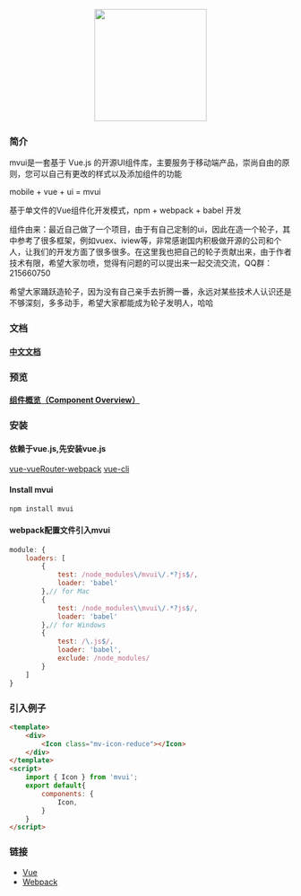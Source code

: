 

<p align="center">
    <a href="https://greatboy.github.io/mvui-page/">
        <img width="200" src="https://github.com/GreatBoy/mvui/blob/master/assets/image/Mvui-02.png">
    </a>
</p>



### 简介

mvui是一套基于 Vue.js 的开源UI组件库，主要服务于移动端产品，崇尚自由的原则，您可以自己有更改的样式以及添加组件的功能

mobile + vue + ui = mvui

基于单文件的Vue组件化开发模式，npm + webpack + babel 开发

组件由来：最近自己做了一个项目，由于有自己定制的ui，因此在造一个轮子，其中参考了很多框架，例如vuex、iview等，非常感谢国内积极做开源的公司和个人，让我们的开发方面了很多很多。在这里我也把自己的轮子贡献出来，由于作者技术有限，希望大家勿喷，觉得有问题的可以提出来一起交流交流，QQ群：215660750


希望大家踊跃造轮子，因为没有自己亲手去折腾一番，永远对某些技术人认识还是不够深刻，多多动手，希望大家都能成为轮子发明人，哈哈


### 文档

#### [中文文档](https://greatboy.github.io/mvui-page/)


### 预览

#### [组件概览（Component Overview）](https://greatboy.github.io/mvui-example/)



### 安装


#### 依赖于vue.js,先安装vue.js

[vue-vueRouter-webpack](https://github.com/icarusion/vue-vueRouter-webpack)
[vue-cli](https://github.com/vuejs/vue-cli)


#### Install mvui

```bash
npm install mvui
```

#### webpack配置文件引入mvui

```js
module: {
    loaders: [
        {
            test: /node_modules\/mvui\/.*?js$/,
            loader: 'babel'
        },// for Mac
        {   
            test: /node_modules\\mvui\/.*?js$/,         
            loader: 'babel' 
        },// for Windows
        { 
            test: /\.js$/, 
            loader: 'babel', 
            exclude: /node_modules/ 
        }
    ]
}
```


### 引入例子

```html
<template>  
    <div>
        <Icon class="mv-icon-reduce"></Icon>
    </div>
</template> 
<script>
    import { Icon } from 'mvui';
    export default{   
        components: { 
            Icon,
        }
    }
</script>
```


### 链接

- [Vue](https://github.com/vuejs/vue)
- [Webpack](https://github.com/webpack/webpack)






